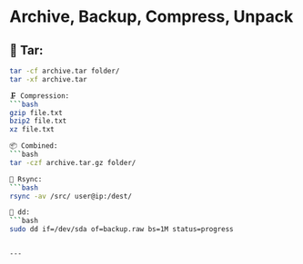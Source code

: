 # Archive, Backup, Compress, Unpack

## 🎒 Tar:
```bash
tar -cf archive.tar folder/
tar -xf archive.tar

🗜 Compression:
```bash
gzip file.txt
bzip2 file.txt
xz file.txt

📦 Combined:
```bash
tar -czf archive.tar.gz folder/

🔄 Rsync:
```bash
rsync -av /src/ user@ip:/dest/

🧱 dd:
```bash
sudo dd if=/dev/sda of=backup.raw bs=1M status=progress


---